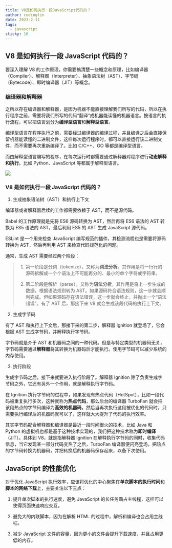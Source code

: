 ```yaml
---
title: V8是如何执行一段JavaScript代码的？
author: codinglin
date: 2023-2-11
tags:
  - javascript
sticky: 16
---
```


## V8 是如何执行一段 JavaScript 代码的？

要深入理解 V8 的工作原理，你需要搞清楚一些概念和原理，比如编译器（Compiler）、解释器（Interpreter）、抽象语法树（AST）、字节码（Bytecode）、即时编译器（JIT）等概念。

### 编译器和解释器

之所以存在编译器和解释器，是因为机器不能直接理解我们所写的代码，所以在执行程序之前，需要将我们所写的代码“翻译”成机器能读懂的机器语言。按语言的执行流程，可以把语言划分为**编译型语言**和**解释型语言**。

编译型语言在程序执行之前，需要经过编译器的编译过程，并且编译之后会直接保留机器能读懂的二进制文件，这样每次运行程序时，都可以直接运行该二进制文件，而不需要再次重新编译了。比如 C/C++、GO 等都是编译型语言。

而由解释型语言编写的程序，在每次运行时都需要通过解释器对程序进行**动态解释和执行**。比如 Python、JavaScript 等都属于解释型语言。

<img src="https://static001.geekbang.org/resource/image/4e/81/4e196603ecb78188e99e963e251b9781.png?wh=1142*510"/>

### V8 是如何执行一段 JavaScript 代码的？

1. 生成抽象语法树（AST）和执行上下文

编译器或者解释器后续的工作都需要依赖于 AST，而不是源代码。

Babel 的工作原理就是先将 ES6 源码转换为 AST，然后再将 ES6 语法的 AST 转换为 ES5 语法的 AST，最后利用 ES5 的 AST 生成 JavaScript 源代码。

ESLint 是一个用来检查 JavaScript 编写规范的插件，其检测流程也是需要将源码转换为 AST，然后再利用 AST 来检查代码规范化的问题。

通常，生成 AST 需要经过两个阶段：

> 1. 第一阶段是分词（tokenize），又称为**词法分析**。其作用是将一行行的源码拆解成一个个语法上不可能再分的、最小的单个字符或字符串。
>
> 2. 第二阶段是解析（parse），又称为**语法分析**。其作用是将上一步生成的数据，根据语法规则转为 AST。如果源码符合语法规则，这一步就会顺利完成。但如果源码存在语法错误，这一步就会终止，并抛出一个“语法错误”。有了 AST 后，那接下来 V8 就会生成该段代码的执行上下文。

2. 生成字节码

有了 AST 和执行上下文后，那接下来的第二步，解释器 Ignition 就登场了，它会根据 AST 生成字节码，并解释执行字节码。

字节码就是介于 AST 和机器码之间的一种代码。但是与特定类型的机器码无关，字节码需要通过**解释器**将其转换为机器码后才能执行。使用字节码可以减少系统的内存使用。

3. 执行阶段

生成字节码之后，接下来就要进入执行阶段了。解释器 Ignition 除了负责生成字节码之外，它还有另外一个作用，就是解释执行字节码。

在 Ignition 执行字节码的过程中，如果发现有热点代码（HotSpot），比如一段代码被重复执行多次，这种就称为**热点代码**，那么后台的编译器 TurboFan 就会把该段热点的字节码编译为**高效的机器码**，然后当再次执行这段被优化的代码时，只需要执行编译后的机器码就可以了，这样就大大提升了代码的执行效率。

其实字节码配合解释器和编译器是最近一段时间很火的技术，比如 Java 和 Python 的虚拟机也都是基于这种技术实现的，我们把这种技术称为**即时编译**（JIT）。具体到 V8，就是指解释器 Ignition 在解释执行字节码的同时，收集代码信息，当它发现某一部分代码变热了之后，TurboFan 编译器便闪亮登场，把热点的字节码转换为机器码，并把转换后的机器码保存起来，以备下次使用。

## JavaScript 的性能优化

对于优化 JavaScript 执行效率，应该将优化的中心聚焦在**单次脚本的执行时间**和**脚本的网络下载**上，主要关注以下三点：

1. 提升单次脚本的执行速度，避免 JavaScript 的长任务霸占主线程，这样可以使得页面快速响应交互。

2. 避免大的内联脚本，因为在解析 HTML 的过程中，解析和编译也会占用主线程。

3. 减少 JavaScript 文件的容量，因为更小的文件会提升下载速度，并且占用更低的内存。
